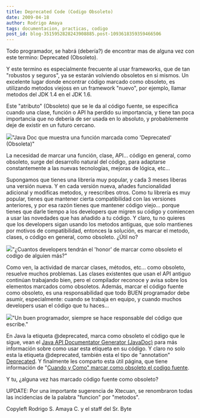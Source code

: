 ```yaml
---
title: Deprecated Code (Codigo Obsoleto)
date: 2009-04-18
author: Rodrigo Amaya
tags: documentacion, practicas, codigo
post_id: blog-3515952828243908885.post-1093618359359466506
---
```


Todo programador, se habrá (debería?) de encontrar mas de alguna vez con este termino: Deprecated (Obsoleto).

Y este termino es especialmente frecuente al usar frameworks, que de tan "robustos y seguros", ya se estarán volviendo obsoletos en si mismos. Un excelente lugar donde encontrar código marcado como obsoleto, es utilizando metodos viejoss en un framework "nuevo", por ejemplo, llamar metodos del JDK 1.4 en el JDK 1.6.

Este "atributo" (Obsoleto) que se le da al código fuente, se especifica cuando una clase, función o API ha perdido su importancia, y tiene tan poca importancia que no debería de ser usada en lo absoluto, y probablemente deje de existir en un futuro cercano.

[![](http://2.bp.blogspot.com/_ayvorITawE4/SeeJgLxA_aI/AAAAAAAAB8w/5af8X0SFFMg/s320/deprecated.png)](http://2.bp.blogspot.com/_ayvorITawE4/SeeJgLxA_aI/AAAAAAAAB8w/5af8X0SFFMg/s1600-h/deprecated.png)"Java Doc que muestra una función marcada como 'Deprecated' (Obsoleta)"

La necesidad de marcar una función, clase, API... código en general, como obsoleto, surge del desarrollo natural del código, para adaptarse constantemente a las nuevas tecnologías, mejoras de lógica, etc...

Supongamos que tienes una librería muy popular, y cada 3 meses liberas una versión nueva. Y en cada versión nueva, añades funcionalidad adicional y modificas metodos, y reescribes otros. Como tu librería es muy popular, tienes que mantener cierta compatibilidad con las versiones anteriores, y por esa razón tienes que mantener código viejo... porque tienes que darle tiempo a los developers que migren su código y comiencen a usar las novedades que has añadido a tu código. Y claro, tu no quieres que los developers sigan usando los metodos antiguas, que solo mantienes por motivos de compatibilidad, entonces la solución, es marcar el metodo, clases, o código en general, como obsoleto. ¿Útil no?

[![](http://1.bp.blogspot.com/_ayvorITawE4/SeeJf2h4X8I/AAAAAAAAB8o/xNILZn9x-U4/s320/deprecated-javascript.png)](http://1.bp.blogspot.com/_ayvorITawE4/SeeJf2h4X8I/AAAAAAAAB8o/xNILZn9x-U4/s1600-h/deprecated-javascript.png)"¿Cuantos developers tendrán el 'honor' de marcar como obsoleto el codigo de alguien más?"

Como ven, la actividad de marcar clases, métodos, etc... como obsoleto, resuelve muchos problemas. Las clases existentes que usan el API antiguo continúan trabajando bien, pero el compilador reconoce y avisa sobre los elementos marcados como obsoletos. Además, marcar el código fuente como obsoleto, es una responsabilidad que todo BUEN programador debe asumir, especialmente: cuando se trabaja en equipo, y cuando muchos developers usan el código que tu haces...

[![](http://4.bp.blogspot.com/_ayvorITawE4/SepztXhuXbI/AAAAAAAAB84/BBaaqbTf0iY/s320/take_responsability_card-p137699379057593903q6k5_400.jpg)](http://4.bp.blogspot.com/_ayvorITawE4/SepztXhuXbI/AAAAAAAAB84/BBaaqbTf0iY/s1600-h/take_responsability_card-p137699379057593903q6k5_400.jpg)"Un buen programador, siempre se hace responsable del código que escribe."

En Java la etiqueta @deprecated, marca como obsoleto el código que le sigue, vean el [Java API Documentator Generator (JavaDoc)](http://java.sun.com/j2se/1.5.0/docs/tooldocs/windows/javadoc.html) para más información sobre como usar esta etiqueta en su código. Y claro no solo esta la etiqueta @deprecated, también esta el tipo de "annotation" [Deprecated](http://java.sun.com/j2se/1.5.0/docs/api/java/lang/Deprecated.html). Y finalmente les comparto esta útil página, que tiene información de "[Cuando y Como" marcar como obsoleto el codigo fuente](http://java.sun.com/j2se/1.5.0/docs/guide/javadoc/deprecation/deprecation.html).

Y tu, ¿alguna vez has marcado código fuente como obsoleto?

UPDATE: Por una importante sugerencia de Xtecuan, se renombraron todas las incidencias de la palabra "funcion" por "metodos".

Copyleft Rodrigo S. Amaya C. y el staff del Sr. Byte